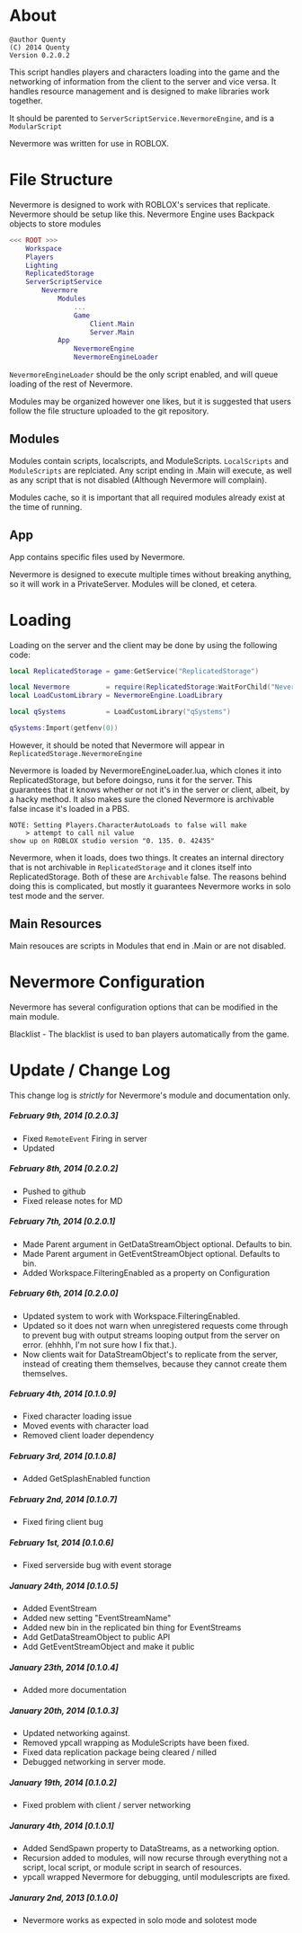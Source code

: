 # About
```
@author Quenty
(C) 2014 Quenty
Version 0.2.0.2
```

This script handles players and characters loading into the game and the 
networking of information from the client to the server and vice versa. It 
handles resource management and is designed to make libraries work together.

It should be parented to `ServerScriptService.NevermoreEngine`, and is a 
`ModularScript`

Nevermore was written for use in ROBLOX.

# File Structure
Nevermore is designed to work with ROBLOX's services that replicate. Nevermore
should be setup like this. Nevermore Engine uses Backpack objects to store 
modules

```lua
<<< ROOT >>>
	Workspace
	Players
	Lighting
	ReplicatedStorage
	ServerScriptService
		Nevermore
			Modules
				...
				Game
					Client.Main
					Server.Main
			App
				NevermoreEngine
				NevermoreEngineLoader
```

`NevermoreEngineLoader` should be the only script enabled, and will queue 
loading of the rest of Nevermore.

Modules may be organized however one likes, but it is suggested that users 
follow the file structure uploaded to the git repository.

## Modules
Modules contain scripts, localscripts, and ModuleScripts. `LocalScripts` and 
`ModuleScripts` are replciated. Any script ending in .Main will execute, as well
as any script that is not disabled (Although Nevermore will complain).

Modules cache, so it is important that all required modules already exist at the
time of running.

## App
App contains specific files used by Nevermore.


Nevermore is designed to execute multiple times without breaking anything, so it
will work in a PrivateServer. Modules will be cloned, et cetera.

# Loading
Loading on the server and the client may be done by using the following code:

```lua
local ReplicatedStorage = game:GetService("ReplicatedStorage")

local Nevermore         = require(ReplicatedStorage:WaitForChild("NevermoreEngine")))
local LoadCustomLibrary = NevermoreEngine.LoadLibrary

local qSystems          = LoadCustomLibrary("qSystems")

qSystems:Import(getfenv(0))
```

However, it should be noted that Nevermore will appear in 
`ReplicatedStorage.NevermoreEngine`

Nevermore is loaded by NevermoreEngineLoader.lua, which clones it into 
ReplicatedStorage, but before doingso, runs it for the server. This guarantees 
that it knows whether or not it's in the server or client, albeit, by a hacky 
method. It also makes sure the cloned Nevermore is archivable false incase it's 
loaded in a PBS. 

```
NOTE: Setting Players.CharacterAutoLoads to false will make 
	> attempt to call nil value
show up on ROBLOX studio version "0. 135. 0. 42435"
```

Nevermore, when it loads, does two things. It creates an internal directory
that is not archivable in `ReplicatedStorage` and it clones itself into
ReplicatedStorage. Both of these are `Archivable` false. The reasons behind
doing this is complicated, but mostly it guarantees Nevermore works in solo
test mode and the server.

## Main Resources
Main resouces are scripts in Modules that end in .Main or are not disabled. 

# Nevermore Configuration
Nevermore has several configuration options that can be modified in the main 
module. 

Blacklist - The blacklist is used to ban players automatically from the game. 

# Update / Change Log
This change log is *strictly* for Nevermore's module and documentation only.

##### February 9th, 2014 [0.2.0.3]
- Fixed `RemoteEvent` Firing in server
- Updated 

##### February 8th, 2014 [0.2.0.2]
- Pushed to github
- Fixed release notes for MD

##### February 7th, 2014 [0.2.0.1]
- Made Parent argument in GetDataStreamObject optional. Defaults to bin.
- Made Parent argument in GetEventStreamObject optional. Defaults to bin.
- Added Workspace.FilteringEnabled as a property on Configuration

##### February 6th, 2014 [0.2.0.0]
- Updated system to work with Workspace.FilteringEnabled. 
- Updated so it does not warn when unregistered requests come through to prevent 
  bug with output streams looping output
  from the server on error. (ehhhh, I'm not sure how I fix that.).
- Now clients wait for DataStreamObject's to replicate from the server, instead 
  of creating them themselves, because they cannot create them themselves. 

##### February 4th, 2014 [0.1.0.9]
- Fixed character loading issue
- Moved events with character load
- Removed client loader dependency

##### February 3rd, 2014 [0.1.0.8]
- Added GetSplashEnabled function

##### February 2nd, 2014 [0.1.0.7]
- Fixed firing client bug

##### February 1st, 2014 [0.1.0.6]
- Fixed serverside bug with event storage

##### January 24th, 2014 [0.1.0.5]
- Added EventStream 
- Added new setting "EventStreamName"
- Added new bin in the replicated bin thing for EventStreams
- Add GetDataStreamObject to public API
- Add GetEventStreamObject and make it public

##### January 23th, 2014 [0.1.0.4]
- Added more documentation

##### January 20th, 2014 [0.1.0.3]
- Updated networking against. 
- Removed ypcall wrapping as ModuleScripts have been fixed.
- Fixed data replication package being cleared / nilled
- Debugged networking in server mode. 

##### January 19th, 2014 [0.1.0.2]
- Fixed problem with client / server networking

##### Janurary 4th, 2014 [0.1.0.1]
- Added SendSpawn property to DataStreams, as a networking option.
- Recursion added to modules, will now recurse through everything not a script, 
  local script, or module script in search of resources.
- ypcall wrapped Nevermore for debugging, until modulescripts are fixed.

##### Janurary 2nd, 2013 [0.1.0.0]
- Nevermore works as expected in solo mode and solotest mode
